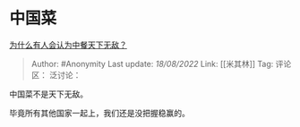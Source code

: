 # 中国菜
[为什么有人会认为中餐天下无敌？](https://www.zhihu.com/question/57543664/answer/2628514295)

> Author: #Anonymity
> Last update: *18/08/2022*
> Link: [[米其林]]
> Tag:
> 评论区：
> 泛讨论：

中国菜不是天下无敌。

毕竟所有其他国家一起上，我们还是没把握稳赢的。
